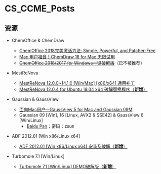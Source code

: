 # CS_CCME_Posts
## 资源

* ChemOffice & ChemDraw

  * [ChemOffice 2018完美激活方法: Simple, Powerful, and Patcher-Free](/cos/cow.md)
  * [Mac 用户福音！ChemDraw 18 for Mac 无限试用](/cos/cdm.md)
  * ~~[ChemOffice 2018/2017 for Windows一键破解版](/cos/cow_legacy.md)~~（已不被推荐）

* MestReNova

  * [MestReNova 12.0.0~14.1.0 \[Win/Mac\] \[x86/x64\] 通用补丁](/mestrenova/mrn.md)
  * [MestReNova 12.0.4 for Ubuntu 18.04 x64 破解替换程序（**新增**）](https://github.com/Z-H-Sun/MRN-ADF_Patch/blob/master/MRN_for_Ubuntu/howto.md)

* Gaussian & GaussView

  * [面向Mac用户—GaussView 5 for Mac and Gaussian 09M](/gaussian/gvm.md)
  * Gaussian 09 \[Win\], 16 \[Linux, AVX2 & SSE42\] & GaussView 6 \[Win/Linux\]  
    * [Baidu Pan](https://pan.baidu.com/s/1xr7lDuXzpFiu21xodvPCPg)；密码：zsun

* ADF 2012.01 \[Win x86/Linux x64\]
  * [ADF 2012.01 (Win x86/Linux x64) 安装及破解（**新增**）](/adf/adf.md)

* Turbomole 7.1 \[Win/Linux\]
  * [Turbomole 7.1 \[Win/Linux\] DEMO破解版（**新增**）](/turbomole/tmolx.md)
